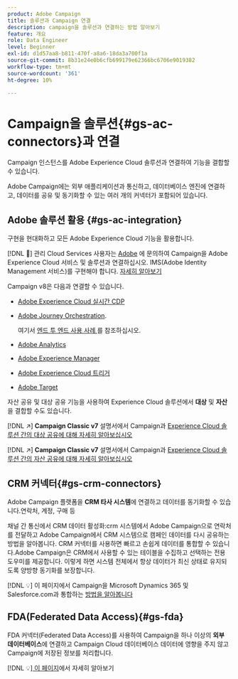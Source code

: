 ```yaml
---
product: Adobe Campaign
title: 솔루션과 Campaign 연결
description: campaign을 솔루션과 연결하는 방법 알아보기
feature: 개요
role: Data Engineer
level: Beginner
exl-id: d1d57aa8-b811-470f-a8a6-18da3a700f1a
source-git-commit: 8b31e24e0b6cfb699179e62366bc6706e9019382
workflow-type: tm+mt
source-wordcount: '361'
ht-degree: 10%

---
```


# Campaign을 솔루션{#gs-ac-connectors}과 연결

Campaign 인스턴스를 Adobe Experience Cloud 솔루션과 연결하여 기능을 결합할 수 있습니다.

Adobe Campaign에는 외부 애플리케이션과 통신하고, 데이터베이스 엔진에 연결하고, 데이터를 공유 및 동기화할 수 있는 여러 개의 커넥터가 포함되어 있습니다.

## Adobe 솔루션 활용 {#gs-ac-integration}

구현을 현대화하고 모든 Adobe Experience Cloud 기능을 활용합니다.

[!DNL :speech_balloon:] 관리 Cloud Services 사용자는  [Adobe](../start/campaign-faq.md#support) 에 문의하여 Campaign을 Adobe Experience Cloud 서비스 및 솔루션과 연결하십시오. IMS(Adobe Identity Management 서비스)를 구현해야 합니다. [자세히 알아보기](../start/connect.md#connect-ims)

Campaign v8은 다음과 연결할 수 있습니다.


* [Adobe Experience Cloud 실시간 CDP](../connect/ac-rtcdp.md)
* [Adobe Journey Orchestration](https://experienceleague.adobe.com/docs/journeys/using/action-journeys/acc-action.html?lang=en).

   여기서 [엔드 투 엔드 사용 사례 ](https://experienceleague.adobe.com/docs/journeys/using/use-cases-journeys/campaign-classic-use-case.html)를 참조하십시오.

* [Adobe Analytics](../connect/ac-aa.md)
* [Adobe Experience Manager](../connect/ac-aem.md)
* [Adobe Experience Cloud 트리거](../connect/ac-triggers.md)
* [Adobe Target](../connect/ac-at.md)

자산 공유 및 대상 공유 기능을 사용하여 Experience Cloud 솔루션에서 **대상** 및 **자산**&#x200B;을 결합할 수도 있습니다.

[!DNL :arrow_upper_right:]  **Campaign Classic v7** 설명서에서 Campaign과  [Experience Cloud 솔루션 간의 대상 공유에 대해 자세히 알아보십시오](https://experienceleague.adobe.com/docs/campaign-classic/using/integrating-with-adobe-experience-cloud/audience-sharing/sharing-audiences-with-adobe-experience-cloud.html?lang=en#integrating-with-adobe-experience-cloud)

[!DNL :arrow_upper_right:]  **Campaign Classic v7** 설명서에서 Campaign과  [Experience Cloud 솔루션 간의 자산 공유에 대해 자세히 알아보십시오](https://experienceleague.adobe.com/docs/campaign-classic/using/integrating-with-adobe-experience-cloud/asset-sharing/sharing-assets-with-adobe-experience-cloud.html?lang=en#integrating-with-adobe-experience-cloud)

## CRM 커넥터{#gs-crm-connectors}

Adobe Campaign 플랫폼을 **CRM 타사 시스템**&#x200B;에 연결하고 데이터를 동기화할 수 있습니다.연락처, 계정, 구매 등

채널 간 통신에서 CRM 데이터 활성화:crm 시스템에서 Adobe Campaign으로 연락처를 전달하고 Adobe Campaign에서 CRM 시스템으로 캠페인 데이터를 다시 공유하는 방법을 알아봅니다.
CRM 커넥터를 사용하면 빠르고 손쉽게 데이터를 통합할 수 있습니다.Adobe Campaign은 CRM에서 사용할 수 있는 테이블을 수집하고 선택하는 전용 도우미를 제공합니다. 이렇게 하면 시스템 전체에서 항상 데이터가 최신 상태로 유지되도록 양방향 동기화를 보장합니다.

[!DNL :bulb:] 이 페이지에서 Campaign을 Microsoft Dynamics 365 및 Salesforce.com과 통합하는  [방법을 알아봅니다](crm.md)

## FDA(Federated Data Access){#gs-fda}

FDA 커넥터(Federated Data Access)를 사용하여 Campaign을 하나 이상의 **외부 데이터베이스**&#x200B;에 연결하고 Campaign Cloud 데이터베이스 데이터에 영향을 주지 않고 Campaign에 저장된 정보를 처리합니다.

[!DNL :bulb:][ 이 페이지](fda.md)에서 자세히 알아보기


<!-- 
 ## Integrate with social media

Use the **Managing social networks (Social Marketing)** option to interact with customers and prospects via Twitter.

* Send messages - Use Adobe Campaign Social Marketing to send messages on Twitter. Adobe Campaign lets you post messages directly to your twitter account. You can also send direct messages to all your followers.

* Collect new contacts - Adobe Campaign Social Marketing also makes it easy to acquire new contacts via Facebook: contact users and ask them if they want to share their profile information. If they accept, Adobe Campaign automatically recovers the data, which enables you to carry out targeting campaigns and, when possible, to implement cross-channel strategies.

[!DNL :bulb:] Learn how to set up and use Campaign Social Marketing in [this section](../connect/ac-tw.md) -->